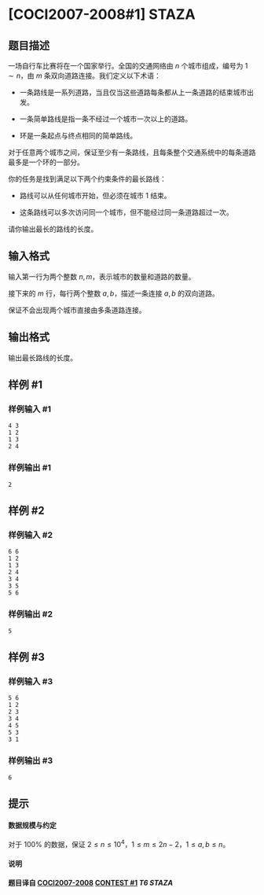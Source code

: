 # [COCI2007-2008#1] STAZA

## 题目描述

一场自行车比赛将在一个国家举行。全国的交通网络由 $n$ 个城市组成，编号为 $1\sim n$，由 $m$ 条双向道路连接。我们定义以下术语：

- 一条路线是一系列道路，当且仅当这些道路每条都从上一条道路的结束城市出发。

- 一条简单路线是指一条不经过一个城市一次以上的道路。

- 环是一条起点与终点相同的简单路线。

对于任意两个城市之间，保证至少有一条路线，且每条整个交通系统中的每条道路最多是一个环的一部分。


你的任务是找到满足以下两个约束条件的最长路线：

- 路线可以从任何城市开始，但必须在城市 $1$ 结束。

- 这条路线可以多次访问同一个城市，但不能经过同一条道路超过一次。

请你输出最长的路线的长度。

## 输入格式

输入第一行为两个整数 $n,m$，表示城市的数量和道路的数量。

接下来的 $m$ 行，每行两个整数 $a,b$，描述一条连接 $a,b$ 的双向道路。

保证不会出现两个城市直接由多条道路连接。

## 输出格式

输出最长路线的长度。

## 样例 #1

### 样例输入 #1
```
4 3
1 2
1 3
2 4
```

### 样例输出 #1

```
2
```

## 样例 #2

### 样例输入 #2
```
6 6
1 2
1 3
2 4
3 4
3 5
5 6
```

### 样例输出 #2

```
5
```

## 样例 #3

### 样例输入 #3
```
5 6
1 2
2 3
3 4
4 5
5 3
3 1
```

### 样例输出 #3

```
6
```

## 提示

#### 数据规模与约定

对于 $100\%$ 的数据，保证 $2\le n\le 10^4$，$1\le m\le 2n-2$，$1\le a,b\le n$。

#### 说明

**题目译自 [COCI2007-2008](https://hsin.hr/coci/archive/2007_2008/) [CONTEST #1](https://hsin.hr/coci/archive/2007_2008/contest1_tasks.pdf) *T6 STAZA***
